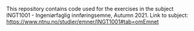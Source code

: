This repository contains code used for the exercises in the subject INGT1001 - Ingeniørfaglig innføringsemne, Autumn 2021.
Link to subject: https://www.ntnu.no/studier/emner/INGT1001#tab=omEmnet
